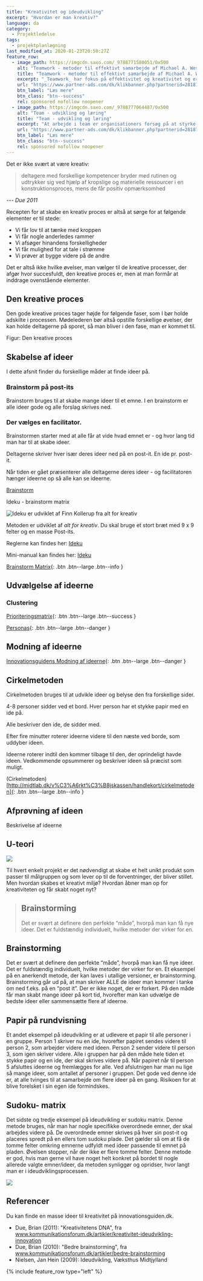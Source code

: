 ```yaml
---
title: "Kreativitet og ideudvikling"
excerpt: "Hvordan er man kreativ?"
language: da
category:
  - Projektledelse
tags:
  - projektplanlægning
last_modified_at: 2020-01-23T20:50:27Z
feature_row:
  - image_path: https://imgcdn.saxo.com/_9788771580051/0x500
    alt: "Teamwork - metoder til effektivt samarbejde af Michael A. West"
    title: "Teamwork - metoder til effektivt samarbejde af Michael A. West"
    excerpt: "_Teamwork_ har fokus på effektivitet og kreativitet og er for alle, der på den ene eller anden måde bruger teamwork i deres dagligdag. Bogen er fyldt med praktiske eksempler og teori, der kan hjælpe et team med at opstille mål og opnå dem."
    url: "https://www.partner-ads.com/dk/klikbanner.php?partnerid=28187&bannerid=43264&htmlurl=https://www.saxo.com/dk/teamwork_michael-a-west_haeftet_9788771580051"
    btn_label: "Læs mere"
    btn_class: "btn--success"
    rel: sponsored nofollow noopener
  - image_path: https://imgcdn.saxo.com/_9788777064487/0x500
    alt: "Team - udvikling og læring"
    title: "Team - udvikling og læring"
    excerpt: "At arbejde i team er organisationers forsøg på at styrke udvikling af faglige og personlige potentialer og kompetencer. Bogens formål er at give svar på, hvordan udvikling og læring i team kan blive en succes, fx om sporten er en passende metafor til at fremme teamudvikling og læring og forståelse af samarbejde samt om team på arbejdspladsen kan skabe nye fortællinger om medarbejdernes måde at se på samarbejde og gensidig udvikling."
    url: "https://www.partner-ads.com/dk/klikbanner.php?partnerid=28187&bannerid=43264&htmlurl=https://www.saxo.com/dk/team-udvikling-og-laering_morten-bertelsen-red-reinhard-stelter-red_haeftet_9788777064487"
    btn_label: "Læs mere"
    btn_class: "btn--success"
    rel: sponsored nofollow noopener
---
```


Det er ikke svært at være kreativ:

> deltagere med forskellige kompetencer bryder med rutinen og udtrykker sig ved hjælp af kropslige og materielle ressourcer i en konstruktionsproces, mens de får positiv opmærksomhed

--- <cite>Due 2011</cite>

Recepten for at skabe en kreativ proces er altså at sørge for at følgende elementer er til stede:

- Vi får lov til at tænke med kroppen
- Vi får nogle anderledes rammer
- Vi afsøger hinandens forskelligheder
- Vi får mulighed for at tale i strømme
- Vi prøver at bygge videre på de andre

Det er altså ikke hvilke øvelser, man vælger til de kreative processer, der afgør hvor succesfuldt, den kreative proces er, men at man formår at inddrage ovenstående elementer.

## Den kreative proces

Den gode kreative proces tager højde for følgende faser, som I bør holde adskilte i processen. Mødelederen bør altså opstille forskellige øvelser, der kan holde deltagerne på sporet, så man bliver i den fase, man er kommet til.

Figur: Den kreative proces

## Skabelse af ideer

I dette afsnit finder du forskellige måder at finde ideer på.

### Brainstorm på post-its

Brainstorm bruges til at skabe mange ideer til et emne. I en brainstorm er alle ideer gode og alle forslag skrives ned.

### Der vælges en facilitator.

Brainstormen starter med at alle får at vide hvad emnet er - og hvor lang tid man har til at skabe ideer.

Deltagerne skriver hver især deres ideer ned på en post-it. En ide pr. post-it.

Når tiden er gået præsenterer alle deltagerne deres ideer - og facilitatoren hænger ideerne op så alle kan se ideerne.

[Brainstorm](http://innovationsguiden.dk/brugere/ide-og-konceptudvikling/brainstorm)

Ideku - brainstorm matrix

![Ideku er udviklet af Finn Kollerup fra _alt for kreativ_](/assets/images/ideku.jpg)

Metoden er udviklet af _alt for kreativ_. Du skal bruge et stort bræt med 9 x 9 felter og en masse Post-its. 

Reglerne kan findes her: [Ideku](http://www.alt4kreativ.dk/UserFiles/file/PDF/IDEKU-instruktion_2sidet-Version01.pdf)

Mini-manual kan findes her: [Ideku](http://www.alt4kreativ.dk/UserFiles/file/PDF/Arbejdsbog_-_Ideku_proces.pdf)

[Brainstorm Matrix](http://innovationsguiden.dk/brugere/ide-og-konceptudvikling/brainstormingmatrix){: .btn .btn--large .btn--info }

## Udvælgelse af ideerne

### Clustering

[Prioriteringsmatrix](http://innovationsguiden.dk/brugere/ide-og-konceptudvikling/prioteringsmatrix){: .btn .btn--large .btn--success }

[Personas](http://innovationsguiden.dk/brugere/analyse/personas){: .btn .btn--large .btn--danger }

## Modning af ideerne

[Innovationsguidens Modning af ideerne](http://innovationsguiden.dk/brugere/ide-og-konceptudvikling/idemodning){: .btn .btn--large .btn--danger }

## Cirkelmetoden

Cirkelmetoden bruges til at udvikle ideer og belyse den fra forskellige sider.

4-8 personer sidder ved et bord. Hver person har et stykke papir med en ide på.

Alle beskriver den ide, de sidder med.

Efter fire minutter roterer ideerne videre til den næste ved borde, som uddyber ideen.

Ideerne roterer indtil den kommer tilbage til den, der oprindeligt havde ideen. Vedkommende opsummerer og beskriver ideen så præcist som muligt.

(Cirkelmetoden)[http://midtlab.dk/v%C3%A6rkt%C3%B8jskassen/handlekort/cirkelmetoden]{: .btn .btn--large .btn--info }

## Afprøvning af ideen

Beskrivelse af ideerne

## U-teori

![](/assets/images/u-teori.jpg)

Til hvert enkelt projekt er det nødvendigt at skabe et helt unikt produkt som passer til målgruppen og som lever op til de forventninger, der bliver stillet. Men hvordan skabes et kreativt miljø? Hvordan åbner man op for kreativiteten og får skabt noget nyt?

> ## Brainstorming
>
> Det er svært at definere den perfekte “måde”, hvorpå man kan få nye ideer. Det er fuldstændig individuelt, hvilke metoder der virker for en.

## Brainstorming

Det er svært at definere den perfekte “måde”, hvorpå man kan få nye ideer. Det er fuldstændig individuelt, hvilke metoder der virker for en. Et eksempel på en anerkendt metode, der kan laves i utallige versioner, er brainstorming. Brainstorming går ud på, at man skriver ALLE de ideer man kommer i tanke om ned f.eks. på en “post it”. Der er ikke noget, der er forkert. På den måde får man skabt mange ideer på kort tid, hvorefter man kan udvælge de bedste ideer eller sammensætte flere af ideerne. 

## Papir på rundvisning

Et andet eksempel på ideudvikling er at udlevere et papir til alle personer i en gruppe. Person 1 skriver nu en ide, hvorefter papiret sendes videre til person 2, som arbejder videre med ideen. Person 2 sender videre til person 3, som igen skriver videre. Alle i gruppen har på den måde hele tiden et stykke papir og en ide, der skal skrives videre på. Når papiret når til person 5 afsluttes ideerne og fremlægges for alle. Ved afslutnigen har man nu lige så mange ideer, som antallet af personer i gruppen. Det gode ved denne ide er, at alle tvinges til at samarbejde om flere ideer på en gang. Risikoen for at blive forelsket i sin egen ide formindskes.  

## Sudoku- matrix 

Det sidste og tredje eksempel på ideudvikling er sudoku matrix. Denne metode bruges, når man har nogle specifikke overordnede emner, der skal arbejdes videre på. De overordnede emner skrives på hver sin post-it og placeres spredt på en ellers tom sudoku plade. Det gælder så om at få de tomme felter omkring emnerne udfyldt med ideer passende til emnet på pladen. Øvelsen stopper, når der ikke er flere tomme felter. Denne metode er god, hvis man gerne vil have noget helt konkret på bordet til nogle allerede valgte emner/ideer, da metoden synliggør og opridser, hvor langt man er i ideudviklingsprocessen. 

![](/assets/images/postit.jpg)

## Referencer

Du kan finde en masse ideer til kreativitet på innovationsguiden.dk.

- Due, Brian (2011): "Kreativitetens DNA", fra www.kommunikationsforum.dk/artikler/kreativitet-ideudvikling-innovation
- Due, Brian (2010): "Bedre brainstorming", fra www.kommunikationsforum.dk/artikler/bedre-brainstorming
- Nielsen, Jan Hein (2009): Ideudvikling, Væksthus Midtjylland

{% include feature_row type="left" %}
